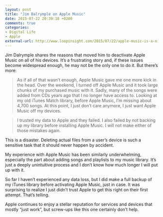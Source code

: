 ```yaml
---
layout: post
title: "Jim Dalrymple on Apple Music"
date: 2015-07-22 20:39:18 +0200
comments: true
categories:
- Digital Life
- Apple
external-url: http://www.loopinsight.com/2015/07/22/apple-music-is-a-nightmare-and-im-done-with-it/
---
```


Jim Dalrymple shares the reasons that moved him to deactivate Apple Music on all of his devices. It’s a frustrating story and, if these issues become widespread enough, he may not be the only one to do it. But there’s more:

> As if all of that wasn’t enough, Apple Music gave me one more kick in the head. Over the weekend, I turned off Apple Music and it took large chunks of my purchased music with it. Sadly, many of the songs were added from CDs years ago that I no longer have access to. Looking at my old iTunes Match library, before Apple Music, I’m missing about 4,700 songs. At this point, I just don’t care anymore, I just want Apple Music off my devices.

> I trusted my data to Apple and they failed. I also failed by not backing up my library before installing Apple Music. I will not make either of those mistakes again.

This is a disaster. Deleting actual files from a user’s device is such a sensitive task that it should never happen by accident.

My experience with Apple Music has been similarly underwhelming, especially the part about adding songs and playlists to my music library. It’s just a deeply unintuitive process and I don’t know how much longer I will put up with it.

So far I haven’t experienced any data loss, but I did make a full backup of my iTunes library before activating Apple Music, just in case. It was surprising to realize I just didn’t trust Apple to get this right on their first attempt. That’s telling.

Apple continues to enjoy a stellar reputation for services and devices that mostly “just work”, but screw-ups like this one certainly don’t help.